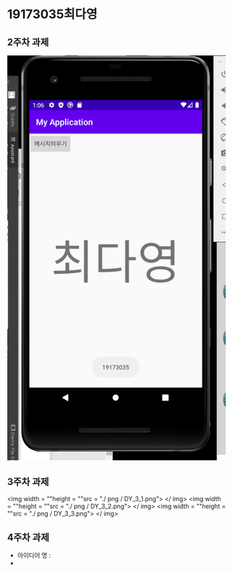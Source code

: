 # 19173035최다영

## 2주차 과제
<img width="" height="" src="./png/DY_2.png"></img>
    
## 3주차 과제
<img width = ""height = ""src = "./ png / DY_3_1.png"> </ img>
<img width = ""height = ""src = "./ png / DY_3_2.png"> </ img>
<img width = ""height = ""src = "./ png / DY_3_3.png"> </ img>
    
## 4주차 과제
- 아이디어 명 :
- 
